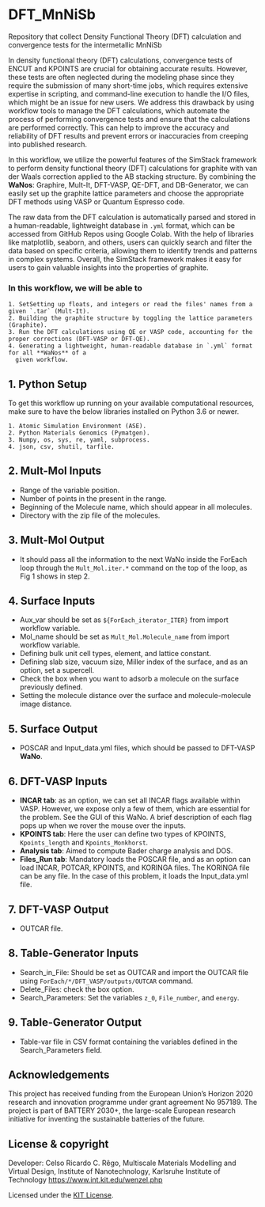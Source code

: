 # DFT_MnNiSb

Repository that collect Density Functional Theory (DFT) calculation and convergence tests for the intermetallic MnNiSb

In density functional theory (DFT) calculations, convergence tests of ENCUT and KPOINTS are crucial for obtaining accurate results. However, these tests are often neglected during the modeling phase since they require the submission of many short-time jobs, which requires extensive expertise in scripting, and command-line execution to handle the I/O files, which might be an issue for new users. We address this drawback by using workflow tools to manage the DFT calculations, which automate the process of performing convergence tests and ensure that the calculations are performed correctly. This can help to improve the accuracy and reliability of DFT results and prevent errors or inaccuracies from creeping into published research.

In this workflow, we utilize the powerful features of the SimStack framework to perform density functional theory (DFT) calculations for graphite with van der Waals correction applied to the AB stacking structure. By combining the **WaNos**: Graphire, Mult-It, DFT-VASP, QE-DFT, and DB-Generator, we can easily set up the graphite lattice parameters and choose the appropriate DFT methods using VASP or Quantum Espresso code.

The raw data from the DFT calculation is automatically parsed and stored in a human-readable, lightweight database in `.yml` format, which can be accessed from GitHub Repos using Google Colab. With the help of libraries like matplotlib, seaborn, and others, users can quickly search and filter the data based on specific criteria, allowing them to identify trends and patterns in complex systems. Overall, the SimStack framework makes it easy for users to gain valuable insights into the properties of graphite.

### In this workflow, we will be able to

```
1. SetSetting up floats, and integers or read the files' names from a given `.tar` (Mult-It).
2. Building the graphite structure by toggling the lattice parameters (Graphite).
3. Run the DFT calculations using QE or VASP code, accounting for the proper corrections (DFT-VASP or DFT-QE).
4. Generating a lightweight, human-readable database in `.yml` format for all **WaNos** of a 
  given workflow. 
```

## 1. Python Setup

To get this workflow up running on your available computational resources, make sure to have the below libraries installed on Python 3.6 or newer.

```
1. Atomic Simulation Environment (ASE).
2. Python Materials Genomics (Pymatgen).
3. Numpy, os, sys, re, yaml, subprocess.
4. json, csv, shutil, tarfile. 
```

## 2. Mult-Mol Inputs

- Range of the variable position.
- Number of points in the present in the range.
- Beginning of the Molecule name, which should appear in all molecules.
- Directory with the zip file of the molecules.

## 3. Mult-Mol Output

- It should pass all the information to the next WaNo inside the ForEach loop through the `Mult_Mol.iter.*` command on the top of the loop, as Fig 1 shows in step 2.

## 4. Surface Inputs

- Aux_var should be set as `${ForEach_iterator_ITER}` from import workflow variable.
- Mol_name should be set as `Mult_Mol.Molecule_name` from import workflow variable.
- Defining bulk unit cell types, element, and lattice constant.
- Defining slab size, vacuum size, Miller index of the surface, and as an option, set a supercell.
- Check the box when you want to adsorb a molecule on the surface previously defined.
- Setting the molecule distance over the surface and molecule-molecule image distance.

## 5. Surface Output

- POSCAR and Input_data.yml files, which should be passed to DFT-VASP **WaNo**.

## 6. DFT-VASP Inputs

- **INCAR tab**: as an option, we can set all INCAR flags available within VASP. However, we expose only a few of them, which are essential for the problem. See the GUI of this WaNo. A brief description of each flag pops up when we rover the mouse over the inputs.
- **KPOINTS tab**: Here the user can define two types of KPOINTS, `Kpoints_length` and `Kpoints_Monkhorst`.
- **Analysis tab**: Aimed to compute Bader charge analysis and DOS.
- **Files_Run tab**: Mandatory loads the POSCAR file, and as an option can load INCAR, POTCAR, KPOINTS, and KORINGA files. The KORINGA file can be any file. In the case of this problem, it loads the Input_data.yml file.

## 7. DFT-VASP Output

- OUTCAR file.

## 8. Table-Generator Inputs

- Search_in_File: Should be set as OUTCAR and import the OUTCAR file using `ForEach/*/DFT_VASP/outputs/OUTCAR` command.
- Delete_Files: check the box option.
- Search_Parameters: Set the variables `z_0`, `File_number`, and `energy`.  

## 9. Table-Generator Output

- Table-var file in CSV format containing the variables defined in the Search_Parameters field.

## Acknowledgements

This project has received funding from the European Union’s Horizon 2020 research and innovation programme under grant agreement No 957189. The project is part of BATTERY 2030+, the large-scale European research initiative for inventing the sustainable batteries of the future.

## License & copyright

  Developer: Celso Ricardo C. Rêgo,
  Multiscale Materials Modelling and Virtual Design,
  Institute of Nanotechnology, Karlsruhe Institute of Technology
  <https://www.int.kit.edu/wenzel.php>

Licensed under the [KIT License](LICENSE).
